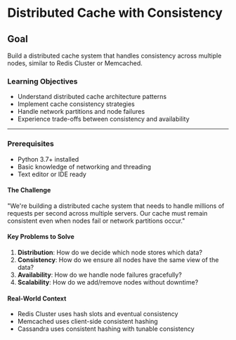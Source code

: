 # Distributed Cache with Consistency

## Goal 
Build a distributed cache system that handles consistency across multiple nodes, similar to Redis Cluster or Memcached.

### Learning Objectives
- Understand distributed cache architecture patterns
- Implement cache consistency strategies
- Handle network partitions and node failures
- Experience trade-offs between consistency and availability

---

### Prerequisites
- Python 3.7+ installed
- Basic knowledge of networking and threading
- Text editor or IDE ready

#### The Challenge
"We're building a distributed cache system that needs to handle millions of requests per second across multiple servers. Our cache must remain consistent even when nodes fail or network partitions occur."

#### Key Problems to Solve
1. **Distribution**: How do we decide which node stores which data?
2. **Consistency**: How do we ensure all nodes have the same view of the data?
3. **Availability**: How do we handle node failures gracefully?
4. **Scalability**: How do we add/remove nodes without downtime?

#### Real-World Context
- Redis Cluster uses hash slots and eventual consistency
- Memcached uses client-side consistent hashing
- Cassandra uses consistent hashing with tunable consistency
